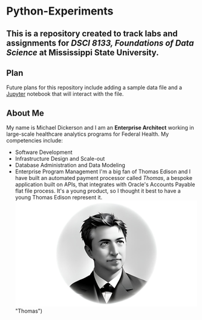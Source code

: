 # Python-Experiments
This is a repository created to track labs and assignments for *DSCI 8133, Foundations of Data Science* at Mississippi State University.
---
## Plan
Future plans for this repository include adding a sample data file and a [Jupyter](https://jupyter.org/) notebook that will interact with the file.
## About Me
My name is Michael Dickerson and I am an **Enterprise Architect** working in large-scale healthcare analytics programs for Federal Health.
My competencies include:
- Software Development
- Infrastructure Design and Scale-out
- Database Administration and Data Modeling
- Enterprise Program Management
I'm a big fan of Thomas Edison and I have built an automated payment processor called *Thomas*, a bespoke application built on APIs, that integrates with Oracle's Accounts Payable flat file process. It's a young product, so I thought it best to have a young Thomas Edison represent it.
![A Young Thomas Edison is the face of my product called Thomas](Fotor_AI.png) "Thomas")
